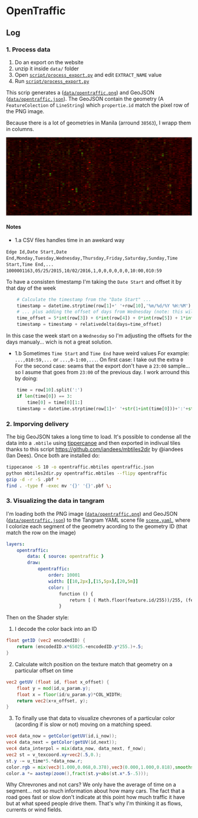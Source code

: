 # OpenTraffic

## Log

### 1. Process data

1. Do an export on the website
2. unzip it inside `data/` folder
3. Open [`script/process_export.py`](script/process_export.py) and edit `EXTRACT_NAME` value
4. Run [`script/process_export.py`](script/process_export.py)

This scrip generates a ([`data/opentraffic.png`](data/opentraffic.png)) and GeoJSON ([`data/opentraffic.json`](data/opentraffic.json)). The GeoJSON contain the geometry (A `FeatureColection` of `LineString`) which `propertie.id` match the pixel row of the PNG image.

Because there is a lot of geometries in Manila (arround `38563`), I wrapp them in columns.

![](data/opentraffic.png)


#### Notes

- 1.a CSV files handles time in an awekard way

`Edge Id,Date Start,Date End,Monday,Tuesday,Wednesday,Thursday,Friday,Saturday,Sunday,Time Start,Time End,...`
`1000001163,05/25/2015,10/02/2016,1,0,0,0,0,0,0,10:00,010:59`

To have a consisten timestamp I'm taking the `Date Start` and offset it by that day of the week 

```python
    # Calculate the timestamp from the "Date Start" ...
    timestamp = datetime.strptime(row[1]+' '+row[10],'%m/%d/%Y %H:%M')
    # ... plus adding the offset of days from Wednesday (note: this will not work probably for other extracts)
    time_offset = 5*int(row[3]) + 6*int(row[4]) + 0*int(row[5]) + 1*int(row[6]) + 2*int(row[7]) + 3*int(row[8]) + 4*int(row[9])
    timestamp = timestamp + relativedelta(days=time_offset)
```

In this case the week start on a `Wednesday` so I'm adjusting the offsets for the days manualy... wich is not a great solution.

- 1.b Sometimes `Time Start` and `Time End` have weird values
For example: `...,010:59,...` or `...,0-1:00,...`.
On first case: I take out the extra `0`
For the second case: seams that the export don't have a `23:00` sample... so I asume that goes from `23:00` of the previous day.
I work arround this by doing:

```python
    time = row[10].split(':')
    if len(time[0]) == 3:
        time[0] = time[0][1:]
    timestamp = datetime.strptime(row[1]+' '+str(1+int(time[0]))+':'+str(1+int(time[1])),'%m/%d/%Y %H:%M')
```

### 2. Imporving delivery

The big GeoJSON takes a long time to load. It's possible to condense all the data into a `.mbtile` using [tippercanoe](https://github.com/mapbox/tippecanoe#line-and-polygon-simplification) and then exported in indivual tiles thanks to this script https://github.com/iandees/mbtiles2dir by @iandees (Ian Dees). Once both are installed do:

```bash
tippecanoe -S 10 -o opentraffic.mbtiles opentraffic.json
python mbtiles2dir.py opentraffic.mbtiles --flipy opentraffic
gzip -d -r -S .pbf *
find . -type f -exec mv '{}' '{}'.pbf \;
```

### 3. Visualizing the data in tangram

I'm loading both the PNG image ([`data/opentraffic.png`](data/opentraffic.png)) and GeoJSON ([`data/opentraffic.json`](data/opentraffic.json)) to the Tangram YAML scene file [`scene.yaml`](scene.yaml), where I colorize each segment of the geometry acording to the geometry ID (that match the row on the image)

```yaml
layers:
    opentraffic:
        data: { source: opentraffic }
        draw:
            opentraffic:
                order: 10001
                width: [[10,2px],[15,5px],[20,5m]]
                color: |
                    function () {
                        return [ ( Math.floor(feature.id/255))/255, (feature.id%255)/255, 0 ]; 
                    }
```

Then on the Shader style:

1. I decode the color back into an ID

```glsl
float getID (vec2 encodedID) {
    return (encodedID.x*65025.+encodedID.y*255.)+.5;
}
```

2. Calculate witch position on the texture match that geometry on a particular offset on time

```glsl
vec2 getUV (float id, float x_offset) {
    float y = mod(id,u_param.y);
    float x = floor(id/u_param.y)*COL_WIDTH;
    return vec2(x+x_offset, y);
}
```

3. To finally use that data to visualize chevrones of a particular color (acording if is slow or not) moving on a matching speed.

```glsl
vec4 data_now = getColor(getUV(id,i_now));
vec4 data_next = getColor(getUV(id,next));
vec4 data_interpol = mix(data_now, data_next, f_now);
vec2 st = v_texcoord.xy+vec2(.5,0.);
st.y -= u_time*5.*data_now.r;
color.rgb = mix(vec3(1.000,0.068,0.378),vec3(0.000,1.000,0.818),smoothstep(0.,.3,data_interpol.r));
color.a *= aastep(zoom(),fract(st.y+abs(st.x*.5-.5)));
```

Why Chrevrones and not cars? We only have the average of time on a segment... not so much information about how many cars. The fact that a road goes fast or slow don't indicate at this point how much traffic it have but at what speed people drive them. That's why I'm thinking it as flows, currents or wind fields.
